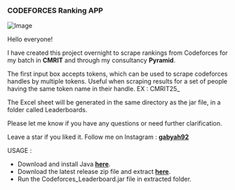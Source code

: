### CODEFORCES Ranking APP

![Image](<img width="442" alt="Another Awesome App" src="https://github.com/gabyah92/CodeforcesRankingGUI/assets/22296232/eba8fb68-9df6-46d3-8114-ceb9408114c9">)

Hello everyone!

I have created this project overnight to scrape rankings from Codeforces for my batch in **CMRIT** and through my consultancy **Pyramid**.

The first input box accepts tokens, which can be used to scrape codeforces handles by multiple tokens. Useful when scraping results for a set of people having the same token name in their handle. EX : CMRIT25_<HallTicketNumbers>

The Excel sheet will be generated in the same directory as the jar file, in a folder called Leaderboards.

Please let me know if you have any questions or need further clarification.

Leave a star if you liked it. Follow me on Instagram : **[gabyah92](instagram.com/gabyah92)**

USAGE : 
- Download and install Java **[here](https://www.java.com/en/download)**.
- Download the latest release zip file and extract **[here](https://github.com/gabyah92/CodeforcesRankingGUI/releases)**. 
- Run the Codeforces_Leaderboard.jar file in extracted folder.
